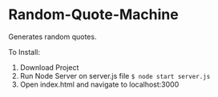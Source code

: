 # Random-Quote-Machine
Generates random quotes.

To Install:

1. Download Project
2. Run Node Server on server.js file
  `$ node start server.js`
3. Open index.html and navigate to localhost:3000
